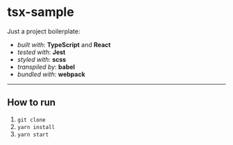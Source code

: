 # tsx-sample

Just a project boilerplate:
- _built with_: __TypeScript__ and __React__
- _tested with_: __Jest__
- _styled with_: __scss__
- _transpiled by_: __babel__
- _bundled with_: __webpack__

------------

## How to run

1. ` git clone `
2. ` yarn install `
3. ` yarn start `
